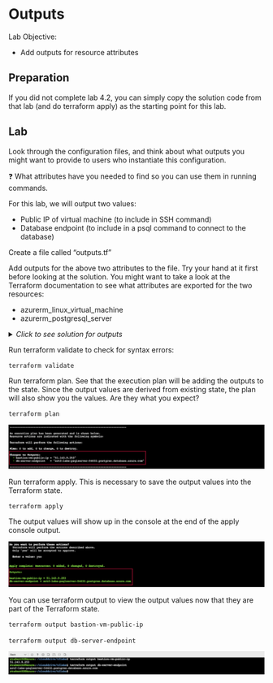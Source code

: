 # Outputs

Lab Objective:
- Add outputs for resource attributes

## Preparation

If you did not complete lab 4.2, you can simply copy the solution code from that lab (and do terraform apply) as the starting point for this lab.

## Lab

Look through the configuration files, and think about what outputs you might want to provide to users who instantiate this configuration.

:question: What attributes have you needed to find so you can use them in running commands.

For this lab, we will output two values:
- Public IP of virtual machine (to include in SSH command)
- Database endpoint (to include in a psql command to connect to the database)

Create a file called “outputs.tf”

Add outputs for the above two attributes to the file.  Try your hand at it first before looking at the solution.  You might want to take a look at the Terraform documentation to see what attributes are exported for the two resources:
- azurerm_linux_virtual_machine
- azurerm_postgresql_server

<details>

 _<summary>Click to see solution for outputs</summary>_

```
output "bastion-vm-public-ip" {
  value = azurerm_linux_virtual_machine.lab-bastion.public_ip_address
}

output "db-server-endpoint" {
  value = azurerm_postgresql_server.lab.fqdn
}
```
</details>

Run terraform validate to check for syntax errors:
```
terraform validate
```

Run terraform plan. See that the execution plan will be adding the outputs to the state. Since the output values are derived from existing state, the plan will also show you the values.  Are they what you expect?
```
terraform plan
```

![Terraform Plan - Outputs](./images/tf-plan-outputs.png "Terraform Plan - Outputs")

Run terraform apply.  This is necessary to save the output values into the Terraform state.

```
terraform apply
```

The output values will show up in the console at the end of the apply console output.

![Terraform Apply - Outputs](./images/tf-apply-outputs.png "Terraform Apply - Outputs")

You can use terraform output to view the output values now that they are part of the Terraform state.

```
terraform output bastion-vm-public-ip

terraform output db-server-endpoint
```

![Terraform Output](./images/tf-output.png "Terraform Output")

